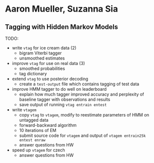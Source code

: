 # Aaron Mueller, Suzanna Sia
## Tagging with Hidden Markov Models

TODO:
* write `vtag` for ice cream data (2)
	* bigram Viterbi tagger
	* unsmoothed estimates
* improve `vtag` for use on real data (3)
	* smoothed probabilities
	* tag dictionary
* extend `vtag` to use posterior decoding
	* create a `test-output` file which contains tagging of test data
* improve HMM tagger to do well on leaderboard
	* explain how much tagger improved accuracy and perplexity of baseline tagger with observations and results
	* save output of running `vtag entrain entest`
* write `vtagem`
	* copy `vtag` to `vtagem`, modify to reestimate parameters of HMM on untagged data
	* forward-backward algorithm
	* 10 iterations of EM
	* submit source code for `vtagem` and output of `vtagem entrain25k entest enraw`
	* answer questions from HW
* speed up `vtagem` for czech
	* answer questions from HW
